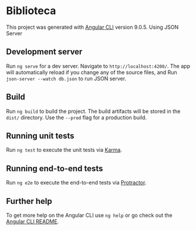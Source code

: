 # Biblioteca

This project was generated with [Angular CLI](https://github.com/angular/angular-cli) version 9.0.5.
Using JSON Server

## Development server

Run `ng serve` for a dev server. Navigate to `http://localhost:4200/`. The app will automatically reload if you change any of the source files, and Run `json-server --watch db.json` to run JSON server.

## Build

Run `ng build` to build the project. The build artifacts will be stored in the `dist/` directory. Use the `--prod` flag for a production build.

## Running unit tests

Run `ng test` to execute the unit tests via [Karma](https://karma-runner.github.io).

## Running end-to-end tests

Run `ng e2e` to execute the end-to-end tests via [Protractor](http://www.protractortest.org/).

## Further help

To get more help on the Angular CLI use `ng help` or go check out the [Angular CLI README](https://github.com/angular/angular-cli/blob/master/README.md).
